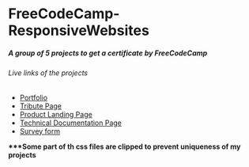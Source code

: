 # FreeCodeCamp-ResponsiveWebsites

<h5>A group of 5 projects to get a certificate by FreeCodeCamp</h5>

<h6>Live links of the projects</h6>
<ul>
  <li><a href="https://portfolio-codecamp.netlify.app/" target="_blank">Portfolio</a></li>
  <li><a href="https://tribute-page-motherteresa.netlify.app/" target="_blank">Tribute Page</a></li>
  <li><a href="https://slow-mo-danceacademy.netlify.app/" target=_blank">Product Landing Page</a></li>
  <li><a href="https://technical-documentationjavascript.netlify.app/" target="_blank">Technical Documentation Page</a></li>
  <li><a href="https://survery-formm.netlify.app/" target=_blank>Survey form</a></li>
</ul>

<p><strong>***Some part of th css files are clipped to prevent uniqueness of my projects</strong></p>

